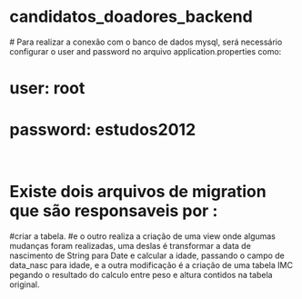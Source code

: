﻿# candidatos_doadores_backend
﻿# Para realizar a conexão com o banco de dados mysql, será necessário configurar o user and password no arquivo application.properties como:
 # user: root
 # password: estudos2012
﻿
 # Existe dois arquivos de migration que são responsaveis por : 
  #criar a tabela.
  #e o outro realiza a criação de uma view onde algumas mudanças foram realizadas, uma deslas é transformar a data de nascimento de String para Date e calcular a idade, passando o campo de data_nasc para idade, e a outra modificação é a criação de uma tabela IMC pegando o resultado do calculo entre peso e altura contidos na tabela  original. 
